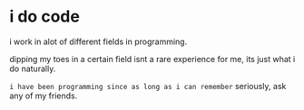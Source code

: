 # i do code
i work in alot of different fields in programming.

dipping my toes in a certain field isnt a rare experience for me,
its just what i do naturally.

`i have been programming since as long as i can remember`
seriously, ask any of my friends.

